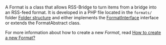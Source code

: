 A Format is a class that allows RSS-Bridge to turn items from a bridge into an RSS-feed format.
It is developed in a PHP file located in the `formats/` folder
[Folder structure](../04_For_Developers/03_Folder_structure.md)
and either implements the
[FormatInterface](../08_Format_API/02_FormatInterface.md)
interface or extends the FormatAbstract class.

For more information about how to create a new _Format_, read
[How to create a new Format?](./01_How_to_create_a_new_format.md)